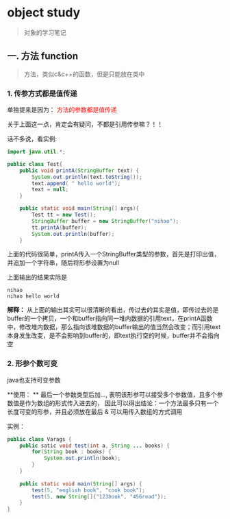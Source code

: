 # object study
> 对象的学习笔记

## 一. 方法 function

> 方法，类似c&c++的函数，但是只能放在类中

### 1. 传参方式都是值传递
单独提来是因为： <font color="red">方法的参数都是值传递</font>

关于上面这一点，肯定会有疑问，不都是引用传参嘛？！！

话不多说，看实例:

```java
import java.util.*;

public class Test{
    public void printA(StringBuffer text) {
        System.out.println(text.toString());
        text.append( " hello world");
        text = null;
    }   

    public static void main(String[] args){
        Test tt = new Test();
        StringBuffer buffer = new StringBuffer("nihao");
        tt.printA(buffer);
        System.out.println(buffer);
    }  
```
上面的代码很简单，printA传入一个StringBuffer类型的参数，首先是打印出值，并追加一个字符串，随后将形参设置为null

上面输出的结果实际是
```
nihao
nihao hello world
```
**解释：** 从上面的输出其实可以很清晰的看出，传过去的其实是值，即传过去的是buffer的一个拷贝，一个和buffer指向同一堆内数据的引用text，在printA函数中，修改堆内数据，那么指向该堆数据的buffer输出的值当然会改变；而引用text本身发生改变，是不会影响到buffer的，即text执行空的时候，buffer并不会指向空

### 2. 形参个数可变
java也支持可变参数

**使用： ** 最后一个参数类型后加...,
表明该形参可以接受多个参数值，且多个参数值是作为数组的形式传入进去的， 因此可以得出结论：一个方法最多只有一个长度可变的形参，并且必须放在最后 & 可以用传入数组的方式调用

实例：
```java
public class Varags {
    public satic void test(int a, String ... books) {
        for(String book : books) {
            System.out.println(book);
        }
    }
    
    public static void main(String[] args) {
        test(5, "english book", "cook book");
        test(5, new String[]{"123book", "456read"});
    }
}
```